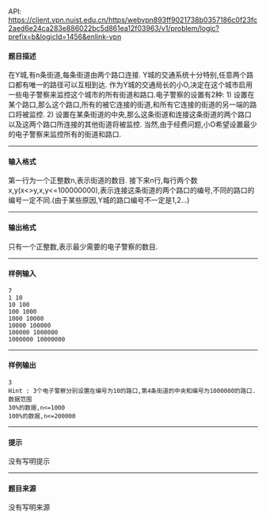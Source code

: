 API: https://client.vpn.nuist.edu.cn/https/webvpn893ff9021738b0357186c0f23fc2aed6e24ca283e886022bc5d861ea12f03963/v1/problem/logic?prefix=b&logicId=1456&enlink-vpn

#### 题目描述

在Y城,有n条街道,每条街道由两个路口连接. Y城的交通系统十分特别,任意两个路口都有唯一的路径可以互相到达. 作为Y城的交通局长的小O,决定在这个城市启用一些电子警察来监控这个城市的所有街道和路口.电子警察的设置有2种: 1) 设置在某个路口,那么这个路口,所有的被它连接的街道,和所有它连接的街道的另一端的路口将被监控. 2) 设置在某条街道的中央,那么这条街道和连接这条街道的两个路口以及这两个路口所连接的其他街道将被监控. 当然,由于经费问题,小O希望设置最少的电子警察来监控所有的街道和路口.

---

#### 输入格式

第一行为一个正整数n,表示街道的数目. 接下来n行,每行两个数x,y(x<>y,x,y<=100000000),表示连接这条街道的两个路口的编号,不同的路口的编号一定不同.(由于某些原因,Y城的路口编号不一定是1,2…)

---

#### 输出格式

只有一个正整数,表示最少需要的电子警察的数目.

---

#### 样例输入
```
7
1 10
10 100
100 1000
1000 10000
10000 100000
100000 1000000
1000000 10000000  

```

---

#### 样例输出
```
3
Hint : 3个电子警察分别设置在编号为10的路口,第4条街道的中央和编号为1000000的路口.
数据范围
30%的数据,n<=1000
100%的数据,n<=200000

```

---

#### 提示

没有写明提示

---

#### 题目来源

没有写明来源